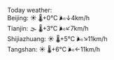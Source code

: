 Today weather:  
Beijing: ☀️   🌡️+0°C 🌬️↓4km/h  
Tianjin: 🌫  🌡️+3°C 🌬️↙7km/h  
Shijiazhuang: ☀️   🌡️+5°C 🌬️↘11km/h  
Tangshan: ☀️   🌡️+6°C 🌬️←11km/h  
